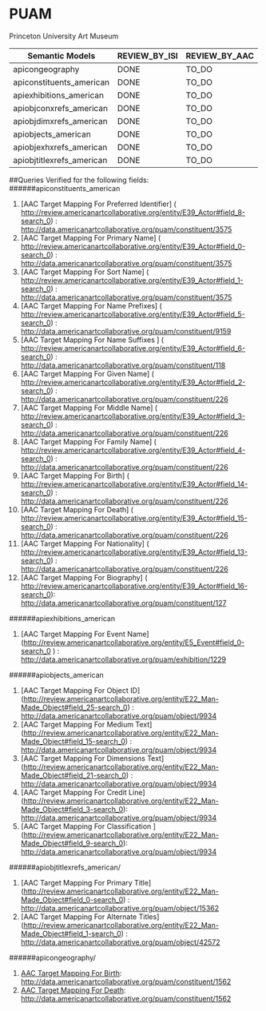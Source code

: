 # PUAM
Princeton University Art Museum


| Semantic Models                 | REVIEW_BY_ISI | REVIEW_BY_AAC |
|---------------------------------|---------------|---------------|
| apicongeography                 |     DONE      |     TO_DO     |
| apiconstituents_american                 |     DONE      |     TO_DO     |
| apiexhibitions_american                 |     DONE      |     TO_DO     |
| apiobjconxrefs_american                |     DONE      |     TO_DO     |
| apiobjdimxrefs_american                 |     DONE      |     TO_DO     |
| apiobjects_american                |     DONE      |     TO_DO     |
| apiobjexhxrefs_american                |     DONE      |     TO_DO     |
| apiobjtitlexrefs_american                  |     DONE      |     TO_DO     |

##Queries Verified for the following fields:
######apiconstituents_american
1. [AAC Target Mapping For Preferred Identifier] (	http://review.americanartcollaborative.org/entity/E39_Actor#field_8-search_0) : http://data.americanartcollaborative.org/puam/constituent/3575
2. [AAC Target Mapping For Primary Name] (		http://review.americanartcollaborative.org/entity/E39_Actor#field_0-search_0) : http://data.americanartcollaborative.org/puam/constituent/3575
3. [AAC Target Mapping For Sort Name] (		http://review.americanartcollaborative.org/entity/E39_Actor#field_1-search_0) : http://data.americanartcollaborative.org/puam/constituent/3575
4. [AAC Target Mapping For Name Prefixes]  (		http://review.americanartcollaborative.org/entity/E39_Actor#field_5-search_0) : http://data.americanartcollaborative.org/puam/constituent/9159
5. [AAC Target Mapping For Name Suffixes	] (	http://review.americanartcollaborative.org/entity/E39_Actor#field_6-search_0) : http://data.americanartcollaborative.org/puam/constituent/118
6. [AAC Target Mapping For Given Name] (	http://review.americanartcollaborative.org/entity/E39_Actor#field_2-search_0) : http://data.americanartcollaborative.org/puam/constituent/226
7. [AAC Target Mapping For Middle Name] (	http://review.americanartcollaborative.org/entity/E39_Actor#field_3-search_0) : http://data.americanartcollaborative.org/puam/constituent/226
8. [AAC Target Mapping For Family Name] (	http://review.americanartcollaborative.org/entity/E39_Actor#field_4-search_0) : http://data.americanartcollaborative.org/puam/constituent/226
9. [AAC Target Mapping For Birth] (		http://review.americanartcollaborative.org/entity/E39_Actor#field_14-search_0) : http://data.americanartcollaborative.org/puam/constituent/226
11. [AAC Target Mapping For Death] (		http://review.americanartcollaborative.org/entity/E39_Actor#field_15-search_0) : http://data.americanartcollaborative.org/puam/constituent/226
11. [AAC Target Mapping For Nationality] (	http://review.americanartcollaborative.org/entity/E39_Actor#field_13-search_0) : http://data.americanartcollaborative.org/puam/constituent/226
12. [AAC Target Mapping For Biography] (		http://review.americanartcollaborative.org/entity/E39_Actor#field_16-search_0): http://data.americanartcollaborative.org/puam/constituent/127

######apiexhibitions_american
1. [AAC Target Mapping For Event Name] (http://review.americanartcollaborative.org/entity/E5_Event#field_0-search_0 ) : http://data.americanartcollaborative.org/puam/exhibition/1229

######apiobjects_american 
1. [AAC Target Mapping For Object ID] (http://review.americanartcollaborative.org/entity/E22_Man-Made_Object#field_25-search_0) : http://data.americanartcollaborative.org/puam/object/9934
2. [AAC Target Mapping For Medium Text] (http://review.americanartcollaborative.org/entity/E22_Man-Made_Object#field_15-search_0) : http://data.americanartcollaborative.org/puam/object/9934
3. [AAC Target Mapping For Dimensions Text] (http://review.americanartcollaborative.org/entity/E22_Man-Made_Object#field_21-search_0) : http://data.americanartcollaborative.org/puam/object/9934
4. [AAC Target Mapping For Credit Line] (http://review.americanartcollaborative.org/entity/E22_Man-Made_Object#field_3-search_0): http://data.americanartcollaborative.org/puam/object/9934
5. [AAC Target Mapping For Classification ] (http://review.americanartcollaborative.org/entity/E22_Man-Made_Object#field_9-search_0): http://data.americanartcollaborative.org/puam/object/9934

######apiobjtitlexrefs_american/
1. [AAC Target Mapping For Primary Title] (http://review.americanartcollaborative.org/entity/E22_Man-Made_Object#field_0-search_0)	 :	http://data.americanartcollaborative.org/puam/object/15362
2. [AAC Target Mapping For Alternate Titles] (http://review.americanartcollaborative.org/entity/E22_Man-Made_Object#field_1-search_0) : http://data.americanartcollaborative.org/puam/object/42572


######apicongeography/
1. [AAC Target Mapping For Birth](	http://review.americanartcollaborative.org/entity/E39_Actor#field_14-search_0): http://data.americanartcollaborative.org/puam/constituent/1562
2. [AAC Target Mapping For Death](	http://review.americanartcollaborative.org/entity/E39_Actor#field_15-search_0): http://data.americanartcollaborative.org/puam/constituent/1562

